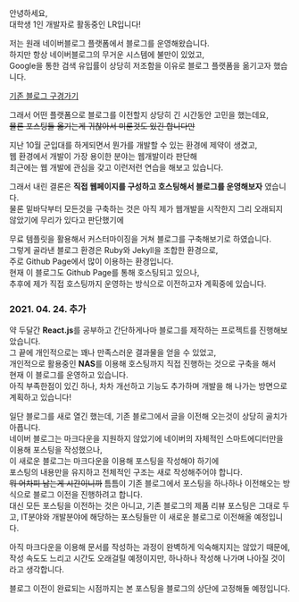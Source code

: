안녕하세요,<br/>
대학생 1인 개발자로 활동중인 LR입니다!

저는 원래 네이버블로그 플랫폼에서 블로그를 운영해왔습니다.<br/>
하지만 항상 네이버블로그의 무거운 시스템에 불만이 있었고,<br/>
Google을 통한 검색 유입률이 상당히 저조함을 이유로 블로그 플랫폼을 옮기고자 했습니다.

[기존 블로그 구경가기](https://blog.naver.com/yymin1022)

그래서 어떤 플랫폼으로 블로그를 이전할지 상당히 긴 시간동안 고민을 했는데요,<br/>
~~물론 포스팅들 옮기는게 귀찮아서 미룬것도 있긴 합니다만~~

지난 10월 군입대를 하게되면서 뭔가를 개발할 수 있는 환경에 제약이 생겼고,<br/>
웹 환경에서 개발이 가장 용이한 분야는 웹개발이라 판단해<br/>
최근에는 웹 개발에 관심을 갖고 이런저런 연습을 해보고 있습니다.

그래서 내린 결론은 **직접 웹페이지를 구성하고 호스팅해서 블로그를 운영해보자** 였습니다.<br/>
물론 밑바닥부터 모든것을 구축하는 것은 아직 제가 웹개발을 시작한지 그리 오래되지 않았기에 무리가 있다고 판단했기에

무료 템플릿을 활용해서 커스터마이징을 거쳐 블로그를 구축해보기로 하였습니다.<br/>
그렇게 골라낸 블로그 환경은 Ruby와 Jekyll을 조합한 환경으로,<br/>
주로 Github Page에서 많이 이용하는 환경입니다.<br/>
현재 이 블로그도 Github Page를 통해 호스팅되고 있으나,<br/>
추후에 제가 직접 호스팅까지 운영하는 방식으로 이전하고자 계획중에 있습니다.

### 2021. 04. 24. 추가

약 두달간 **React.js**를 공부하고 간단하게나마 블로그를 제작하는 프로젝트를 진행해보았습니다.<br/>
그 끝에 개인적으로는 꽤나 만족스러운 결과물을 얻을 수 있었고,<br/>
개인적으로 활용중인 **NAS**를 이용해 호스팅까지 직접 진행하는 것으로 구축을 해서<br/>
현재 이 블로그를 운영하고 있습니다.<br/>
아직 부족한점이 있긴 하나, 차차 개선하고 기능도 추가하며 개발을 해 나가는 방면으로 계획하고 있습니다!<br/>

일단 블로그를 새로 열긴 했는데, 기존 블로그에서 글을 이전해 오는것이 상당히 골치가 아픕니다.<br/>
네이버 블로그는 마크다운을 지원하지 않았기에 네이버의 자체적인 스마트에디터만을 이용해 포스팅을 작성했으나,<br/>
이 새로운 블로그는 마크다운을 이용해 포스팅을 작성해야 하기에<br/>
포스팅의 내용만을 유지하고 전체적인 구조는 새로 작성해주어야 합니다.<br/>
~~뭐 어차피 남는게 시간이니까~~ 틈틈이 기존 블로그에서 포스팅을 하나하나 이전해오는 방식으로 블로그 이전을 진행하려고 합니다.<br/>
대신 모든 포스팅을 이전하는 것은 아니고, 기존 블로그의 제품 리뷰 포스팅은 그대로 두고, IT분야와 개발분야에 해당하는 포스팅들만 이 새로운 블로그로 이전해올 예정입니다.

아직 마크다운을 이용해 문서를 작성하는 과정이 완벽하게 익숙해지지는 않았기 때문에, 작성 속도도 느리고 시간도 오래걸릴 예정이지만, 하나하나 작성해 나가며 나아질 것이라고 생각합니다.

블로그 이전이 완료되는 시점까지는 본 포스팅을 블로그의 상단에 고정해둘 예정입니다.